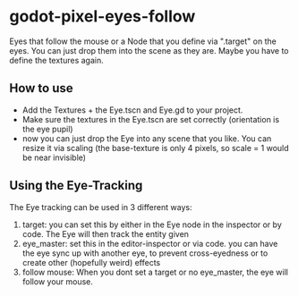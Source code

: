 # godot-pixel-eyes-follow
Eyes that follow the mouse or a Node that you define via ".target" on the eyes. You can just drop them into the scene as they are. Maybe you have to define the textures again.

## How to use
- Add the Textures + the Eye.tscn and Eye.gd to your project.
- Make sure the textures in the Eye.tscn are set correctly (orientation is the eye pupil)
- now you can just drop the Eye into any scene that you like. You can resize it via scaling (the base-texture is only 4 pixels, so scale = 1 would be near invisible)

## Using the Eye-Tracking
The Eye tracking can be used in 3 different ways:
1. target: you can set this by either in the Eye node in the inspector or by code. The Eye will then track the entity given
2. eye_master: set this in the editor-inspector or via code. you can have the eye sync up with another eye, to prevent cross-eyedness or to create other (hopefully weird) effects
3. follow mouse: When you dont set a target or no eye_master, the eye will follow your mouse.
